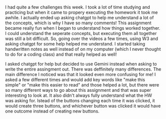 I had quite a few challenges this week. I took a lot of time studying and practicing but when it came to propery executing the homework it took me awhile. I actually ended up asking chatgpt to help me understand a lot of the concepts, which is why I have so many comments! 
This assignment became really fun when I began to understand how things worked together. I could understand the seperate concepts, but executing them all together was still a bit difficult. 
So, going over the videos a few times, using W3 and asking chatgpt for some help helped me understand. I started taking handwritten notes as well instead of on my computer (which I never thought to do for a coding class) and that really helped as well!

I asked chatgpt for help but decided to use Gemini instead when asking to write the entire assingment out. There was deffinitely many differences. The main difference I noticed was that it looked even more confusing for me! I asked a few different times and would add key words like "make this simple" or "make this easier to read" and those helped a lot, but there were so many different ways to go about this assignment and that was super interesting to look at. It also didn't always  fully understand what the HW was asking for. Istead of the buttons changing each time it was clicked, it would create three buttons, and whichever button was clicked it would have one outcome instead of creating new buttons. 